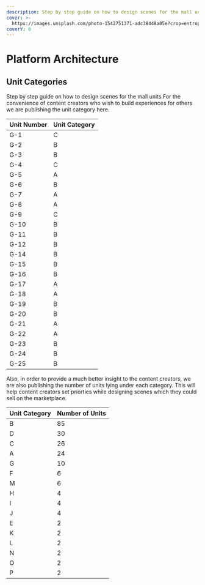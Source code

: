 ```yaml
---
description: Step by step guide on how to design scenes for the mall units.
cover: >-
  https://images.unsplash.com/photo-1542751371-adc38448a05e?crop=entropy&cs=tinysrgb&fm=jpg&ixid=MnwxOTcwMjR8MHwxfHNlYXJjaHwzfHxnYW1pbmd8ZW58MHx8fHwxNjYzOTI1MzI5&ixlib=rb-1.2.1&q=80
coverY: 0
---
```


# Platform Architecture

## Unit Categories

Step by step guide on how to design scenes for the mall units.For the convenience of content creators who wish to build experiences for others we are publishing the unit category here.

| Unit Number | Unit Category |
| ----------- | ------------- |
| G-1         | C             |
| G-2         | B             |
| G-3         | B             |
| G-4         | C             |
| G-5         | A             |
| G-6         | B             |
| G-7         | A             |
| G-8         | A             |
| G-9         | C             |
| G-10        | B             |
| G-11        | B             |
| G-12        | B             |
| G-14        | B             |
| G-15        | B             |
| G-16        | B             |
| G-17        | A             |
| G-18        | A             |
| G-19        | B             |
| G-20        | B             |
| G-21        | A             |
| G-22        | A             |
| G-23        | B             |
| G-24        | B             |
| G-25        | B             |

Also, in order to provide a much better insight to the content creators, we are also publishing the number of units lying under each category. This will help content creators set priorties while designing scenes which they could sell on the marketplace.

| Unit Category | Number of Units |
| ------------- | --------------- |
| B             | 85              |
| D             | 30              |
| C             | 26              |
| A             | 24              |
| G             | 10              |
| F             | 6               |
| M             | 6               |
| H             | 4               |
| I             | 4               |
| J             | 4               |
| E             | 2               |
| K             | 2               |
| L             | 2               |
| N             | 2               |
| O             | 2               |
| P             | 2               |
